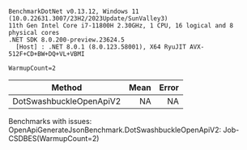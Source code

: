 ```

BenchmarkDotNet v0.13.12, Windows 11 (10.0.22631.3007/23H2/2023Update/SunValley3)
11th Gen Intel Core i7-11800H 2.30GHz, 1 CPU, 16 logical and 8 physical cores
.NET SDK 8.0.200-preview.23624.5
  [Host] : .NET 8.0.1 (8.0.123.58001), X64 RyuJIT AVX-512F+CD+BW+DQ+VL+VBMI

WarmupCount=2  

```
| Method                  | Mean | Error |
|------------------------ |-----:|------:|
| DotSwashbuckleOpenApiV2 |   NA |    NA |

Benchmarks with issues:
  OpenApiGenerateJsonBenchmark.DotSwashbuckleOpenApiV2: Job-CSDBES(WarmupCount=2)
